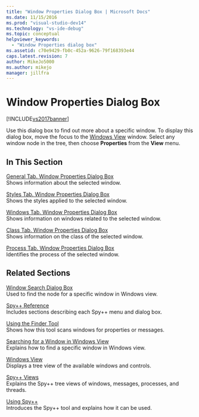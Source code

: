 ```yaml
---
title: "Window Properties Dialog Box | Microsoft Docs"
ms.date: 11/15/2016
ms.prod: "visual-studio-dev14"
ms.technology: "vs-ide-debug"
ms.topic: conceptual
helpviewer_keywords: 
  - "Window Properties dialog box"
ms.assetid: c70e9429-fb0c-452a-9626-79f168393e44
caps.latest.revision: 7
author: MikeJo5000
ms.author: mikejo
manager: jillfra
---
```

# Window Properties Dialog Box
[!INCLUDE[vs2017banner](../includes/vs2017banner.md)]

Use this dialog box to find out more about a specific window. To display this dialog box, move the focus to the [Windows View](../debugger/windows-view.md) window. Select any window node in the tree, then choose **Properties** from the **View** menu.  
  
## In This Section  
 [General Tab. Window Properties Dialog Box](../debugger/general-tab-window-properties-dialog-box.md)  
 Shows information about the selected window.  
  
 [Styles Tab. Window Properties Dialog Box](../debugger/styles-tab-window-properties-dialog-box.md)  
 Shows the styles applied to the selected window.  
  
 [Windows Tab. Window Properties Dialog Box](../debugger/windows-tab-window-properties-dialog-box.md)  
 Shows information on windows related to the selected window.  
  
 [Class Tab. Window Properties Dialog Box](../debugger/class-tab-window-properties-dialog-box.md)  
 Shows information on the class of the selected window.  
  
 [Process Tab. Window Properties Dialog Box](../debugger/process-tab-window-properties-dialog-box.md)  
 Identifies the process of the selected window.  
  
## Related Sections  
 [Window Search Dialog Box](../debugger/window-search-dialog-box.md)  
 Used to find the node for a specific window in Windows view.  
  
 [Spy++ Reference](../debugger/spy-increment-reference.md)  
 Includes sections describing each Spy++ menu and dialog box.  
  
 [Using the Finder Tool](../debugger/how-to-use-the-finder-tool.md)  
 Shows how this tool scans windows for properties or messages.  
  
 [Searching for a Window in Windows View](../debugger/how-to-search-for-a-window-in-windows-view.md)  
 Explains how to find a specific window in Windows view.  
  
 [Windows View](../debugger/windows-view.md)  
 Displays a tree view of the available windows and controls.  
  
 [Spy++ Views](../debugger/spy-increment-views.md)  
 Explains the Spy++ tree views of windows, messages, processes, and threads.  
  
 [Using Spy++](../debugger/using-spy-increment.md)  
 Introduces the Spy++ tool and explains how it can be used.
